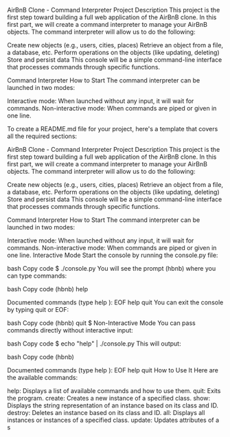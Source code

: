 AirBnB Clone - Command Interpreter Project Description This project is the first step toward building a full web application of the AirBnB clone. In this first part, we will create a command interpreter to manage your AirBnB objects. The command interpreter will allow us to do the following:

Create new objects (e.g., users, cities, places) Retrieve an object from a file, a database, etc. Perform operations on the objects (like updating, deleting) Store and persist data This console will be a simple command-line interface that processes commands through specific functions.

Command Interpreter How to Start The command interpreter can be launched in two modes:

Interactive mode: When launched without any input, it will wait for commands. Non-interactive mode: When commands are piped or given in one line.

To create a README.md file for your project, here's a template that covers all the required sections:

AirBnB Clone - Command Interpreter Project Description This project is the first step toward building a full web application of the AirBnB clone. In this first part, we will create a command interpreter to manage your AirBnB objects. The command interpreter will allow us to do the following:

Create new objects (e.g., users, cities, places) Retrieve an object from a file, a database, etc. Perform operations on the objects (like updating, deleting) Store and persist data This console will be a simple command-line interface that processes commands through specific functions.

Command Interpreter How to Start The command interpreter can be launched in two modes:

Interactive mode: When launched without any input, it will wait for commands. Non-interactive mode: When commands are piped or given in one line. Interactive Mode Start the console by running the console.py file:

bash Copy code $ ./console.py You will see the prompt (hbnb) where you can type commands:

bash Copy code (hbnb) help

Documented commands (type help ): EOF help quit You can exit the console by typing quit or EOF:

bash Copy code (hbnb) quit $ Non-Interactive Mode You can pass commands directly without interactive input:

bash Copy code $ echo "help" | ./console.py This will output:

bash Copy code (hbnb)

Documented commands (type help ): EOF help quit How to Use It Here are the available commands:

help: Displays a list of available commands and how to use them. quit: Exits the program. create: Creates a new instance of a specified class. show: Displays the string representation of an instance based on its class and ID. destroy: Deletes an instance based on its class and ID. all: Displays all instances or instances of a specified class. update: Updates attributes of a s
